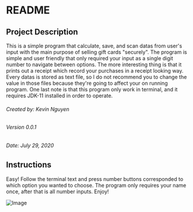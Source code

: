 # README

## Project Description
This is a simple program that calculate, save, and scan datas from user's input with the main purpose of selling gift cards "securely". The program is simple and user friendly that only required your input as a single digit number to navigate between options. The more interesting thing is that it prints out a receipt which record your purchases in a receipt looking way. Every datas is stored as text file, so I do not recommend you to change the value in those files because they're going to affect your on running program. One last note is that this program only work in terminal, and it requires JDK-11 installed in order to operate. 

###### *Created by: Kevin Nguyen*
###### *Version 0.0.1*
###### *Date: July 29, 2020*

## Instructions
Easy! Follow the terminal text and press number buttons corresponded to which option you wanted to choose. The program only requires your name once, after that is all number inputs. Enjoy!

![Image](https://media.giphy.com/media/feN0YJbVs0fwA/giphy.gif)
